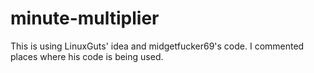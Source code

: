 # minute-multiplier
 This is using LinuxGuts' idea and midgetfucker69's code. I commented places where his code is being used.
